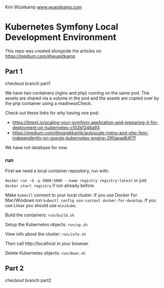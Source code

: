 Kim Wüstkamp
www.wuestkamp.com

# Kubernetes Symfony Local Development Environment
This repo was created alongside the articles on https://medium.com/@wuestkamp

## Part 1
checkout branch part1

We have two containers (nginx and php) running on the same pod. The assets are shared via a volume in the pod
and the assets are copied over by the php container using a readinessCheck.

Check out these links for why having one pod:
- https://itnext.io/scaling-your-symfony-application-and-preparing-it-for-deployment-on-kubernetes-c102bf246a93
- https://medium.com/@marekbartik/autoscale-nginx-and-php-fpm-independently-on-google-kubernetes-engine-290aead64f7f


We have not database for now.

### run
First we need a local container repository, run with:

`docker run -d -p 5000:5000 --name registry registry:latest` or just `docker start registry` if run already before.

Make `kubectl` connect to your local cluster. If you use Docker For Mac/Windows run `kubectl config use-context docker-for-desktop`. If you use Linux you should use `minikube`.

Build the containers: `run/build.sh`

Setup the Kubernetes objects: `run/up.sh`

View info about the cluster: `run/info.sh`

Then call http://localhost in your browser

Delete Kubernetes objects: `run/down.sh`

## Part 2
checkout branch part2